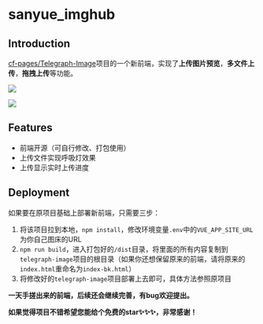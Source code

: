 # sanyue_imghub

## Introduction

[cf-pages/Telegraph-Image](https://github.com/cf-pages/Telegraph-Image)项目的一个新前端，实现了**上传图片预览**，**多文件上传**，**拖拽上传**等功能。

![](https://alist.sanyue.site/d/imgbed/202407161134238.png)

![](https://alist.sanyue.site/d/imgbed/202407161135159.png)

## Features

- 前端开源（可自行修改、打包使用）
- 上传文件实现呼吸灯效果
- 上传显示实时上传进度

## Deployment

如果要在原项目基础上部署新前端，只需要三步：

1. 将该项目拉到本地，`npm install`，修改环境变量`.env`中的`VUE_APP_SITE_URL`为你自己图床的URL
2. `npm run build`，进入打包好的`/dist`目录，将里面的所有内容复制到`telegraph-image`项目的根目录（如果你还想保留原来的前端，请将原来的`index.html`重命名为`index-bk.html`）
3. 将修改好的`telegraph-image`项目部署上去即可，具体方法参照原项目

**一天手搓出来的前端，后续还会继续完善，有bug欢迎提出。**

**如果觉得项目不错希望您能给个免费的star✨✨✨，非常感谢！**
